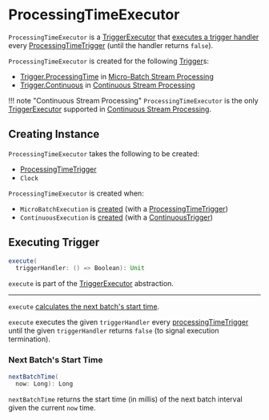 # ProcessingTimeExecutor

`ProcessingTimeExecutor` is a [TriggerExecutor](TriggerExecutor.md) that [executes a trigger handler](#execute) every [ProcessingTimeTrigger](#processingTimeTrigger) (until the handler returns `false`).

`ProcessingTimeExecutor` is created for the following [Trigger](Trigger.md)s:

* [Trigger.ProcessingTime](Trigger.md#ProcessingTimeTrigger) in [Micro-Batch Stream Processing](micro-batch-execution/index.md)
* [Trigger.Continuous](Trigger.md#ContinuousTrigger) in [Continuous Stream Processing](continuous-execution/index.md)

!!! note "Continuous Stream Processing"
    `ProcessingTimeExecutor` is the only [TriggerExecutor](TriggerExecutor.md) supported in [Continuous Stream Processing](continuous-execution/index.md).

## Creating Instance

`ProcessingTimeExecutor` takes the following to be created:

* <span id="processingTimeTrigger"> [ProcessingTimeTrigger](Trigger.md#ProcessingTimeTrigger)
* <span id="clock"> `Clock`

`ProcessingTimeExecutor` is created when:

* `MicroBatchExecution` is [created](micro-batch-execution/MicroBatchExecution.md#triggerExecutor) (with a [ProcessingTimeTrigger](Trigger.md#ProcessingTimeTrigger))
* `ContinuousExecution` is [created](continuous-execution/ContinuousExecution.md#triggerExecutor) (with a [ContinuousTrigger](Trigger.md#ContinuousTrigger))

## <span id="execute"> Executing Trigger

```scala
execute(
  triggerHandler: () => Boolean): Unit
```

`execute` is part of the [TriggerExecutor](TriggerExecutor.md#execute) abstraction.

---

`execute` [calculates the next batch's start time](#nextBatchTime).

`execute` executes the given `triggerHandler` every [processingTimeTrigger](#processingTimeTrigger) until the given `triggerHandler` returns `false` (to signal execution termination).

### <span id="nextBatchTime"> Next Batch's Start Time

```scala
nextBatchTime(
  now: Long): Long
```

`nextBatchTime` returns the start time (in millis) of the next batch interval given the current `now` time.
